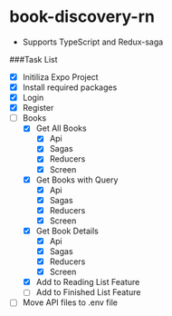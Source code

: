 # book-discovery-rn

- Supports TypeScript and Redux-saga


###Task List
- [x] Initiliza Expo Project
- [x] Install required packages
- [x] Login
- [x] Register
- [ ] Books
    - [x] Get All Books
		- [x] Api
		- [x] Sagas
		- [x] Reducers
		- [x] Screen
    - [x] Get Books with Query
		- [x] Api
		- [x] Sagas
		- [x] Reducers
		- [x] Screen
    - [x] Get Book Details
		- [x] Api
		- [x] Sagas
		- [x] Reducers
		- [x] Screen
	- [x] Add to Reading List Feature
	- [ ] Add  to Finished List Feature
- [ ] Move API files to .env file
